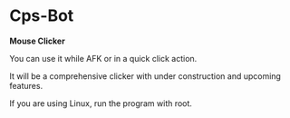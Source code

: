 # Cps-Bot

**Mouse Clicker**

You can use it while AFK or in a quick click action.

It will be a comprehensive clicker with under construction and upcoming features.

If you are using Linux, run the program with root.


